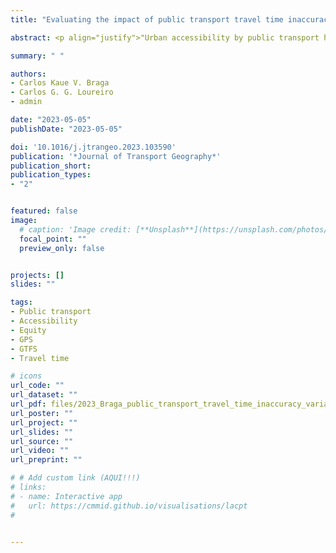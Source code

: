 ```yaml
---
title: "Evaluating the impact of public transport travel time inaccuracy and variability on socio-spatial inequalities in accessibility"

abstract: <p align="justify">"Urban accessibility by public transport has been attracting increasing attention from researchers and transport agencies in recent years. Many of the studies rely on public transport scheduled timetables from GTFS data to calculate accessibility indicators, overlooking the ways in which inaccuracies in scheduled levels of service, as well as day-to-day travel time variability, might impact different socioeconomic groups. This might generate unrealistic or biased results when analyzing accessibility socio-spatial inequalities and assessing transport projects. In this study, we consolidate a method to correct timetables of GTFS feeds based on historical GPS data, and use the city of Fortaleza, Brazil, to show how accessibility to work opportunities based on these two accounts can influence the results of accessibility analyses due to two issues:data inaccuracy and day-to-day travel time variabilities. We use 1-month archived GPS data to create new GTFS timetables that represent both a median level of service and a variability-state level of service; then we use these estimated GTFS to examine the impact of travel time inaccuracy and day-to-day variability on accessibility levels. Results show that, due to the problem of data inaccuracy, the scheduled GTFS underestimates accessibility by 1.5% on average, but in some areas accessibility estimates can be over or underestimated by more than 40%, with significant impact in low income regions. We also find that the variability of travel times have a significant impact of 50% on average on accessibility estimates. This impact is unequally distributed both spatially and across income groups, raising accessibility inequality by 30%. The underlying causes of these impacts are related to several factors, including the GTFS feed's quality, the high concentration of jobs in the city center, and higher travel time variability in the corridors that connect lower-income areas to the city center. These results highlight the importance of considering both inaccuracy and day-to-day variability issues in public transport travel times when estimating accessibility levels and evaluating transport projects, particularly from an equity perspective."</p>

summary: " "

authors:
- Carlos Kaue V. Braga
- Carlos G. G. Loureiro
- admin

date: "2023-05-05"
publishDate: "2023-05-05"

doi: '10.1016/j.jtrangeo.2023.103590'
publication: '*Journal of Transport Geography*'
publication_short:
publication_types:
- "2"


featured: false
image:
  # caption: 'Image credit: [**Unsplash**](https://unsplash.com/photos/jdD8gXaTZsc)'
  focal_point: ""
  preview_only: false


projects: []
slides: ""

tags:
- Public transport
- Accessibility
- Equity  
- GPS
- GTFS
- Travel time

# icons
url_code: ""
url_dataset: ""
url_pdf: files/2023_Braga_public_transport_travel_time_inaccuracy_variability_accessibility.pdf
url_poster: ""
url_project: ""
url_slides: ""
url_source: ""
url_video: ""
url_preprint: ""

# # Add custom link (AQUI!!!)
# links:
# - name: Interactive app
#   url: https://cmmid.github.io/visualisations/lacpt
# 


---
```


